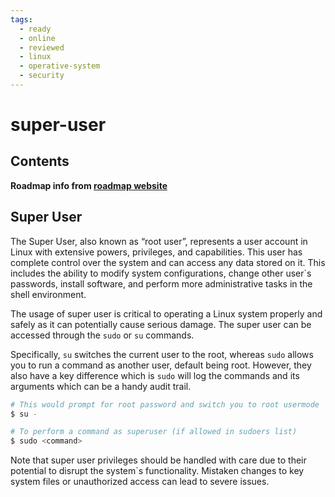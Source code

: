 ```yaml
---
tags:
  - ready
  - online
  - reviewed
  - linux
  - operative-system
  - security
---
```


# super-user

## Contents

__Roadmap info from [roadmap website](https://roadmap.sh/linux/shell-basics/super-user)__

## Super User

The Super User, also known as “root user”, represents a user account in Linux with extensive powers, privileges, and capabilities. This user has complete control over the system and can access any data stored on it. This includes the ability to modify system configurations, change other user`s passwords, install software, and perform more administrative tasks in the shell environment.

The usage of super user is critical to operating a Linux system properly and safely as it can potentially cause serious damage. The super user can be accessed through the `sudo` or `su` commands.

Specifically, `su` switches the current user to the root, whereas `sudo` allows you to run a command as another user, default being root. However, they also have a key difference which is `sudo` will log the commands and its arguments which can be a handy audit trail.

```bash
# This would prompt for root password and switch you to root usermode
$ su -

# To perform a command as superuser (if allowed in sudoers list)
$ sudo <command>

```

Note that super user privileges should be handled with care due to their potential to disrupt the system`s functionality. Mistaken changes to key system files or unauthorized access can lead to severe issues.
